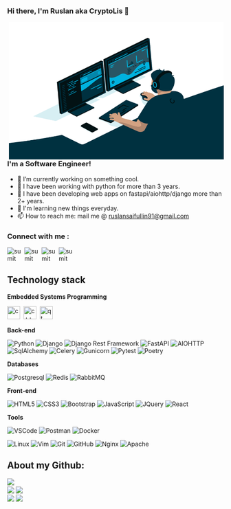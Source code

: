 
### Hi there, I'm Ruslan  aka CryptoLis 👋  
 
<img align="right" alt="GIF" src="https://github.com/RuslanSayfullin/RuslanSayfullin/blob/main/code.gif?raw=true" width="500" height="320" />

### I'm a Software Engineer!

- 🔭 I’m currently working on something cool.
- 🌱 I have been working with python for more than 3 years.
- 🤔 I have been developing web apps on fastapi/aiohttp/django more than 2+ years.
- 👯 I'm learning new things everyday.
- 📫 How to reach me: mail me @ ruslansaifullin91@gmail.com


### Connect with me :

[<img align="left" alt="sumit" width="40px" src="https://img.icons8.com/fluency/50/000000/telegram-app.png"/>](https://t.me/R2sl4n)
[<img align="left" alt="sumit" width="40px" src="https://img.icons8.com/color/48/000000/linkedin.png"/>](https://www.linkedin.cn/in/ruslan-sayfullin/)
[<img align="left" alt="sumit" width="40px" src="https://img.icons8.com/fluency/50/000000/twitter.png"/>](https://twitter.com/ruslansaifulli1)
[<img align="left" alt="sumit" width="40px" src="https://i.imgur.com/IsS5xkZ.png"/>](https://leetcode.com/RuslanSayfullin/)

<br />
<br />

## Technology stack

**Embedded Systems Programming**

<img src="https://cdn.jsdelivr.net/gh/devicons/devicon/icons/c/c-original.svg" title="c" width="30" height="30"/>&nbsp;
<img src="https://cdn.jsdelivr.net/gh/devicons/devicon/icons/cplusplus/cplusplus-original.svg" title="c++" width="30" height="30"/>&nbsp;
<img src="https://cdn.jsdelivr.net/gh/devicons/devicon/icons/qt/qt-original.svg" title="qt" width="30" height="30"/>&nbsp;

**Back-end**

![Python](https://img.shields.io/badge/Python-3776AB?style=flat-square&logo=python&logoColor=white)
![Django](https://img.shields.io/badge/-Django-0aad48?style=flat-square&logo=Django)
![Django Rest Framework](https://img.shields.io/badge/DRF-red?style=flat-square&logo=Django)
![FastAPI](https://img.shields.io/badge/-FastAPI-%2300C7B7?style=flat-square&logo=FastAPI)
![AIOHTTP](https://img.shields.io/badge/-AIOHTTP-DD0031?style=flat-square&logo=AIOHTTP)
![SqlAlchemy](https://img.shields.io/badge/-SQLAlchemy-FCA121?style=flat-square&logo=SQLAlchemy)
![Celery](https://img.shields.io/badge/-Celery-%2300C7B7?style=flat-square&logo=Celery)
![Gunicorn](https://img.shields.io/badge/-Gunicorn-f8f2ef?style=flat-square&logo=Gunicorn)
![Pytest](https://img.shields.io/badge/-Pytest-f8f2ef?style=flat-square&logo=Pytest)
![Poetry](https://img.shields.io/badge/-Poetry-%232c3e50?style=flat-square&logo=Poetry)

**Databases**

![Postgresql](https://img.shields.io/badge/-Postgresql-%232c3e50?style=flat-square&logo=Postgresql)
![Redis](https://img.shields.io/badge/-Redis-FCA121?style=flat-square&logo=Redis)
![RabbitMQ](https://img.shields.io/badge/-RabbitMQ-f8f2ef?style=flat-square&logo=RabbitMQ)


**Front-end**

![HTML5](https://img.shields.io/badge/-HTML5-%23E44D27?style=flat-square&logo=html5&logoColor=ffffff)
![CSS3](https://img.shields.io/badge/-CSS3-%231572B6?style=flat-square&logo=css3)
![Bootstrap](https://img.shields.io/badge/-Bootstrap-573D7C?style=flat-square&logo=Bootstrap&logoColor=whiter)
![JavaScript](https://img.shields.io/badge/JavaScript-323330?style=flat-square&logo=javascript&logoColor=F7DF1E)
![JQuery](https://img.shields.io/badge/JQuery-%232c3e50?style=flat-square&logo=JQuery&logoColor=61DAFB)
![React](https://img.shields.io/badge/-React-%232c3e50?style=flat-square&logo=React)


**Tools**

![VSCode](https://img.shields.io/badge/Vscode-007ACC?style=flat-square&logo=visualstudiocode&logoColor=white)
![Postman](https://img.shields.io/badge/Postman-FCA121?style=flat-square&logo=postman)
![Docker](https://img.shields.io/badge/-Docker-46a2f1?style=flat-square&logo=docker&logoColor=white)



![Linux](https://img.shields.io/badge/Linux-%232c3e50?style=flat-square&logo=linux)
![Vim](https://img.shields.io/badge/-Vim-0aad48?style=flat-square&logo=Vim)
![Git](https://img.shields.io/badge/-Git-%232c3e50?style=flat-square&logo=git)
![GitHub](https://img.shields.io/badge/-GitHub-%232c3e50?style=flat-square&logo=github)
![Nginx](https://img.shields.io/badge/-Nginx-029339?style=flat-square&logo=Nginx)
![Apache](https://img.shields.io/badge/-Apache-f8f2ef?style=flat-square&logo=Apache&logoColor=orange)

## About my Github:

![](http://github-profile-summary-cards.vercel.app/api/cards/profile-details?username=ruslansayfullin&theme=nord_dark) <br>
![](http://github-profile-summary-cards.vercel.app/api/cards/repos-per-language?username=ruslansayfullin&theme=nord_dark) 
![](http://github-profile-summary-cards.vercel.app/api/cards/most-commit-language?username=ruslansayfullin&theme=nord_dark) <br>
![](http://github-profile-summary-cards.vercel.app/api/cards/stats?username=ruslansayfullin&theme=nord_dark) 
![](http://github-profile-summary-cards.vercel.app/api/cards/productive-time?username=ruslansayfullin&theme=nord_dark&utcOffset=8)



